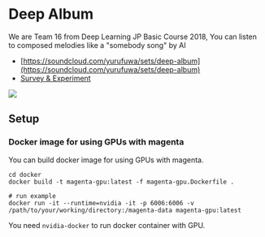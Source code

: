 # Deep Album

We are Team 16 from Deep Learning JP Basic Course 2018,
You can listen to composed melodies like a "somebody song" by AI

* [https://soundcloud.com/yurufuwa/sets/deep-album](https://soundcloud.com/yurufuwa/sets/deep-album)
* [Survey & Experiment](https://github.com/dlb2018-team16/NeuralStyleTransfer/issues/1)

![](https://i1.sndcdn.com/artworks-000512079066-m9zut3-t500x500.jpg)

## Setup 

### Docker image for using GPUs with magenta
You can build docker image for using GPUs with magenta.

```
cd docker
docker build -t magenta-gpu:latest -f magenta-gpu.Dockerfile .

# run example
docker run -it --runtime=nvidia -it -p 6006:6006 -v /path/to/your/working/directory:/magenta-data magenta-gpu:latest
```
You need `nvidia-docker` to run docker container with GPU.


